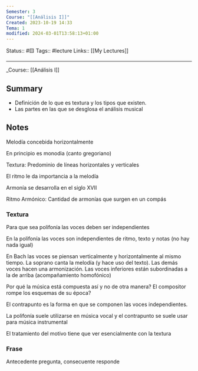 ```yaml
---
Semester: 3
Course: "[[Análisis I]]"
Created: 2023-10-19 14:33
Tema: 1
modified: 2024-03-01T13:58:13+01:00
---
```

Status:: #🟨
Tags:: #lecture
Links:: [[My Lectures]]
___

\_Course::  [[Análisis I]]

## Summary
- Definición de  lo que es textura y los tipos que existen.
- Las partes en las que se desglosa el análisis musical


## Notes
Melodía concebida horizontalmente

En principio es monodia (canto gregoriano)

Textura: Predominio de líneas horizontales y verticales

El ritmo le da importancia a la melodía

Armonía se desarrolla en el siglo XVII 

Ritmo Armónico: Cantidad de armonías que surgen en un compás

### Textura
Para que sea polifonía las voces deben ser independientes

En la polifonía las voces son independientes de ritmo, texto y notas (no hay nada igual)

En Bach las voces se piensan verticalmente y horizontalmente al mismo tiempo. La soprano canta la melodía (y hace uso del texto). Las demás voces hacen una armonización. Las voces inferiores están subordinadas a la de arriba (acompañamiento homofónico)

Por qué la música está compuesta así y no de otra manera? El compositor rompe los esquemas de su época? 

El contrapunto es la forma en que se componen las voces independientes.

La polifonía suele utilizarse en música vocal y el contrapunto se suele usar para música instrumental

El tratamiento del motivo tiene que ver esencialmente con la textura

### Frase
Antecedente pregunta, consecuente responde



